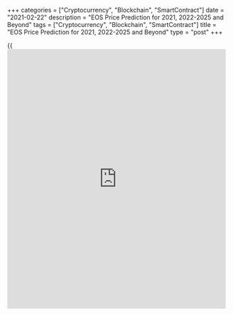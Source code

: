 +++
categories = ["Cryptocurrency", "Blockchain", "SmartContract"]
date = "2021-02-22"
description = "EOS Price Prediction for 2021, 2022-2025 and Beyond"
tags = ["Cryptocurrency", "Blockchain", "SmartContract"]
title = "EOS Price Prediction for 2021, 2022-2025 and Beyond"
type = "post"
+++

{{<iframe id="large-banner" src="https://www.bounty.group/#slide=1.0" width="100%" height="600" scrolling="no" style="border: 0px solid rgb(216, 221, 230); border-radius: 3px;">}}

2021-02-22

2021-02-22

EOS Price Prediction for 2021, 2022-2025 and BeyondJana Kane

Becoming a cryptocurrency [investor](https://www.fintechee.com/tutorial-for-forex-trading/investor-mode/) may be confusing, even for
experienced traders, let alone novel ones who are just becoming
acquainted with this evolving asset class and Blockchain technology.
Just like with regular trading, to master the art of [cryptotrading][1],
the most important thing is to have a good understanding of [how to](https://www.playgroundfx.com/blog/forex-trading-how-to/)
predict prices. Everyone’s heard about the big players like Ethereum and
Bitcoin. In this article, however, we’ll discuss EOS.

The article covers the following subjects:

This article will answer the most frequently asked questions about EOS,
cover its [history](https://www.fixpro.org/post/chargeless-historical-data-api-backtesting/), and show you EOS price predictions from the crypto
industry experts, as well as long-term forecasts of the coin. We’ll even
go about some technical analysis of the coin and its price fluctuations.

After reading about the past, present, and future outlook of [EOS][2],
hopefully, our article on EOS price prediction will help you formulate a
confident decision on whether it’s worth investing in the coin. Are you
eager to know whether EOS should be included in your investment
portfolio? Read on to learn about all the important aspects.

## What is EOS Crypto?

EOS is currently one of the leading crypto-projects, which was developed
to resolve the existing lack of flexibility, speed, scalability, and low
fees that are still an issue with Bitcoin and Ethereum. EOS operates on
its own [smart contract](https://www.letsplayfx.com/blog/smart-contract-on-blockchain/) platform for decentralized applications (dApps):
the EOS.IO [blockchain](https://www.letsplayfx.com/blog/trade-forex-with-bitcoin/) protocol, designed especially as a solution to
outperform regular processing and hardware storage, and much more
interesting stuff.

Back in 2017, EOS developers Brendan Blumer and Dan Larimer publicly
released their whitepaper, and the first EOS initial coin offering (ICO)
launched in June of the same year. It lasted an entire year and raised a
whopping $4.1 billion – breaking all ICO records at the time.

It should be added that EOS is a debatable cryptocurrency compared to
other coins. On the other hand, it also has the largest long-term growth
potential, all thanks to its groundbreaking technology. The EOS
[blockchain](https://www.letsplayfx.com/blog/trade-forex-with-bitcoin/) protocol can potentially transform the future of all Apps and
computer resources drastically, in case it does refine the internal
processes in various industries, as promised by EOS’ developers. If so,
the coin’s long-term price will rise rapidly.

## EOS Today and in History

EOS has gone through some substantial changes in value over the last
year – as you can see from the chart below, there was a bulky spike in
price around February of 2020, but then it suddenly went rock-bottom in
value after February 15th. Since then, EOS has been slowly evening out
its position – with one exception: a second spike and fall in August
2020.

 _Source: Coinmarketcap_

Throughout 2020, EOS reached an all-time high value of $5.36 per token,
whereas its worst point this year was $1.86 per token. This gave traders
an excellent long opportunity as we are coming out of two years of
drawdown and a bearish market.

Based on Liteforex’s studies of EOS, along with the analysis of expert
opinions, this cryptocurrency asset is showing definite signs of being
on the threshold of a major collapse. In early September, a lot of
assets plummeted across the crypto trading market. While ETH and BTC
already made substantial progress towards undoing their downtrend, EOS
has yet to recover.

EOS hasn’t been able to extend its bullish achievement greater than $3
since [September’s drop][3]. EOS bulls seem to be tired by the recurrent
rebuffs caused by the 50 SMA. Besides, a downward triangle appears to
suggest that the EOS value may be headed towards $1.75. This descending
triangle pattern was formed in 2018 – so it’s in the process of being
done and done.

## EOS Price Predictions for 2021 by Crypto Experts

What’s interesting to note is that, despite the downward triangle
pattern, various prominent experts have different opinions about the
predicted price of EOS. Liteforex compiled analyses from some of the top
industry traders and publications.

### Brave New Coin

In a [video][4] posted on November 14th, 2020, the Blockchain and Crypto
Asset Market Data company notes that breaking away from the current
consolidation is crucial for EOS,  because it could give the market
players some confidence that the EOS will go higher. Currently, the
sentiment is more bearish than bullish.

A strong zone of resistance rests at $3.70 and $4.80-$5.90 with an
equally strong support level at $2.40-$2.92. Yearly pivot levels reflect
resistance at $4.50 and $6.75. This means it’s unlikely to grow higher
in the near future.

### Satis Group

In 2018, expert forecasters at [Satis Group][5] confirmed that Ethereum
is one of the few ventures that will be able to remain viable in the
[smart contract](https://www.letsplayfx.com/blog/smart-contract-on-blockchain/) niche. However, the Satis Group [forecasted a negative
result for EOS][6], with a bull's eye price of $3.6 USD in 2021.

### Margin Buu

Respected Trading View user, [Margin Buu][7], predicted that EOS would
[recoil][8] to around $2.6 and be led across the $2.8 mark in the near
future. Every day EOS stays above 2.60, it builds a more bullish case.
We had a long sideway period, and that usually ends in a new uptrend if
the market conditions are right.

### Mati Greenspan

[Mati Greenspan][9], a market analyst, believes that EOS is a thrilling
project and is one of the quickest-growing ecosystems in the industry of
crypto assets. [In a 2019 interview with Cryptoglobe][10], Mati
indicated that the total amount of developer activity for EOS is more
than any other form of crypto, obviously excluding ETH. However, when
asked whether he was more bearish or bullish, Greenspan commented that
he had reduced the share of EOS in his portfolio.

While experts are of different opinions on EOS, Liteforex is in favor of
the ones who take the downward triangle into account. It is exceedingly
hopeful to assume EOS is going to reach $100-$1000 in a couple of years.
Consequently, is it a good idea to buy EOS in 2020? It depends: are you
going for a long-term or a short-term strategy? If you’re going short-
term, you’d be better off purchasing cryptocurrencies that have
sufficiently recovered from September’s drop – like the good old BTC or
ETH, for example. Yet, if you are ready to hodl your EOS for a few years
to come, then, yes, now would be a great time to buy.

## Technical Analysis

You can dive into the depths of technical analysis for a very long time,
but there are many traders who prefer to do with only the most minimal
set of simple tools, consisting of just a few indicators and trend
lines. There is nothing wrong with that.

For example, take a look at this EOS/USD Chart from December 4th, 2020.
It looks absolutely amazing for EOS, as it actually broke the descending
triangle we spoke about earlier (confirmed), which means EOS should now
be ready for a pushup. And the indicators look bullish – it looks like
one more day for the RSI to close above 50, based on TradingView.

 _Source: TradingView_

Also, check out this great technical analysis tool from TradingView. You
can insert any [options](https://www.fixpro.org/post/options-liquidity/) that are relevant to you, and it will instantly
give you a prediction/ EOS price forecast and recommendation. The
screenshot below shows the platform’s predictions, oscillators, and
moving averages for EOS as per December 5th and the previous week.
Another reason it’s a good time to buy now!

 _Source: TradingView_

## Weekly Elliott wave EOS analysis as of 22.02.2021

The [daily](https://www.fintecher.org/2020/03/03/forex-trading-daily-strategy/) EOSUSD price chart displays the bearish corrective wave B,
which is an element of the large upward zigzag. Wave B is unfolding as a
triple zigzag [W]-[X]-[Y]-[X]-[Z]. There is unfolding the final leg of
the second linking wave [X], which is a double zigzag (W)-(X)-(Y). Let's
study its final section in the eight-hour timeframe.

The (W) wave is a zigzag, the linking wave (X) is a double zigzag, wave
(Y), like the motive wave (W), is also a simple zigzag, which is still
unfolding. Within wave (Y), there have completed the impulse wave A and
the corrective wave B. Four out of five legs have completed in the
impulse wave C. Therefore, the EOS price should be rising in the sub-
wave [5] to a level of 5.83. After reaching this mark, the market could
turn down and start forming a new downtrend.

### Weekly [EOSUSD][2] trading plan:

Buy 4.99, TP 5.83

## EOS Price Prediction Chart 2022

EOS doesn’t have a lot of [history](https://www.fixpro.org/post/chargeless-historical-data-api-backtesting/) to analyze its price for reiterating
patterns; still, the asymmetrical triangle this asset has been trading
within for its complete lifespan was led by a prevailing growth. After a
true battle breakout signaling the culmination of a bear market, EOS
could experience another extremely powerful upward EOS trend, getting
closer to prices near $15 per EOS in 2022 (or even in late 2021).

## Long Term EOS Price Prediction 2023-2026

Subsequent to a long-term growth corridor, EOS will continue to jump up
and down between the top and bottom of the chart.

According to Digitalcoin, EOS should [reach $5.24 by the end of
2020][11], $6.56 by the end of 2021 (once again, both [EOS forecasts][2]
are similar), $7.74 for 2022, $9.35 for 2023, $10.69 for 2024, and
$11.86 for 2025. They’ve even made long-term predictions at $13.08 for
2026, but this is too far in the future to confidently forecast.
Ultimately, in the not-so-distant future during 2023, 2024, 2025, and
beyond, the coin could reach estimates as high as $500 per token.

### EOS: A Viable Long-Term Investment?

Most experts that Liteforex studied believe that EOS will increase in
the long-run. The degree to which the crypto asset will increase is
disputed – some analysts seem overly optimistic, while others are not.

Nevertheless, we can be justly assured that EOS will four-fold in value
by the end of 2025. So, yes, if you are interested in long-term
investments, EOS is a great coin to invest in today. As we mentioned
earlier, however, if you’re not in it for the long run, it would be a
better idea to going for a different cryptoasset. Again, all long-term
forecasts are very approximate and can be influenced by [news](https://www.letsplayfx.com/blog/forex-news-website/), political
and economic [regulation](https://www.playgroundfx.com/blog/forex-broker-regulation/)s, and other factors.

## How Has the Price of EOS Changed Over Time?

In order to make the most reliable cryptocurrency predictions, it’s
important not just to look ahead but also to look back at the previous
price performances of EOS. Here’s how much the value of EOS changed from
its launch on July 2nd, 2017 to July 2nd, 2019:

And here’s what some of the leading experts anticipate EOS prices being
between today and the end of 2021.

 **Month**

|

 **Rate Forecast**

|

 **MIN Rate**

|

 **MAX Rate**

|

 **Changes, %**  
  
---|---|---|---|---  
  
November 2020

|

4.03

|

3.68

|

4.32

|

14.83  
  
December 2020

|

5.41

|

4.97

|

5.71

|

12.97  
  
January 2021

|

5.40

|

5.11

|

5.83

|

12.36  
  
February 2021

|

5.39

|

5.07

|

5.71

|

11.21  
  
March 2021

|

5.77

|

5.56

|

6.05

|

8.1  
  
April 2021

|

5.59

|

5.15

|

6.09

|

15.44  
  
May 2021

|

5.25

|

4.91

|

5.71

|

14.02  
  
June 2021

|

5.41

|

5.10

|

5.83

|

12.53  
  
July 2021

|

5.35

|

5.04

|

5.80

|

13.11  
  
August 2021

|

5.62

|

5.22

|

5.90

|

11.53  
  
September 2021

|

5.18

|

4.71

|

5.60

|

15.90  
  
October 2021

|

6.66

|

6.42

|

6.81

|

5.73  
  
November 2021

|

6.46

|

6.23

|

6.96

|

10.49  
  
December 2021

|

6.32

|

6.22

|

6.64

|

6.33  
  


How high will EOS go after? We can only assume.

### What is the Future of EOS? Is EOS a good investment?

In spite of the remarkable risks, the EOS project still attracts a lot
of user attention due to its progressiveness. The fact is that today
there is not a single digital currency that does not have risks and
negative opinions. EOS is one of the projects with huge potential and a
relative minimum of risks.

There are already quite a few users who are considering the EOS system
as a direction for long-term investment. There are also specialists
involved in the analysis of rates and the execution of transactions
online. The cryptocurrency is quite capable of generating tangible
income, which attracts users.

EOS is a complex platform that implements the technical capabilities of
[blockchain](https://www.letsplayfx.com/blog/trade-forex-with-bitcoin/) technology. This makes it possible to call the project not
just a cryptocurrency but also a detailed financial structure at the
same time.

Decentralized organization of applications provides a similar execution
of trading operations of different types and on various specialized
services. Many [functions](https://www.fintechee.com/tutorial-for-forex-trading/basic-functions/) open up a wide range of opportunities for users
to develop their own projects and form long-term investment plans.

Summing up the analysis of the [EOS][2] cryptocurrency project, it can
be argued that the platform is a complex and promising investment
option. The crypto is quite interesting and multifunctional, although
one cannot expect to receive huge profits. EOS is a relatively new
project and is undergoing an overall assessment, which translates into
uncertain value growth. It can be assumed that if the development team
continues to develop the system in a given direction and reaches at
least part of the stated goals, then the value of the coin will increase
significantly.

There is no need to wait for this in the near future, but there are
definitely prospects. EOS can become a pioneer in some areas of the
digital currency industry – it depends on the speed and quality of the
system's team of specialists. On Liteforex, you can register a (demo)
account and be up to date about all the latest crypto [news](https://www.letsplayfx.com/blog/forex-news-website/) and
forecasts. Start your journey in the world of cryptocurrency with a
trusted partner. Trading just got easier. Buy, Sell, Manage, and Trade
with Liteforex.

Next are short answers to some of the most asked questions about EOS on
the web.

 _Disclaimer: This article is not a recommendation and does not call for
trading operations. The cryptocurrency market is highly volatile. While
price analysis is a useful tool, it should not be considered a reliable
forecast of the future performance of any investment vehicle._

 _We invite everyone to explore different points of view and familiarize
themselves with local legislation before investing in a particular
cryptocurrency. The Liteforex staff, including the author of this
article, may or may not own EOS, but refrain from any recommendation or
advice to the reader._

Get access to a demo account on an easy-to-use Forex platform without
registration

[ Go to Demo Account ][12]

## Price chart of EOSUSD in real time mode

The content of this article reflects the author’s opinion and does not
necessarily reflect the official position of LiteForex. The material
published on this page is provided for informational purposes only and
should not be considered as the provision of investment advice for the
purposes of Directive 2004/39/EC.

Rate this article:

{{value}}

( {{count}} {{title}} )

   1. my.liteforex.com/?type=crypto
   2. my.liteforex.com/trading/chart?symbol=EOSUSD
   3. www.fxstreet.com/cryptocurrencies/[news](https://www.letsplayfx.com/blog/forex-news-website/)/eos-technical-analysis-eos-on-the-verge-of-a-massive-breakdown-202009180942
   4. www.youtube.com/watch?v=n9XyOFJssCI
   5. satisgroup.io/
   6. research.bloomberg.com/pub/res/d37g1Q1hEhBkiRCu_ruMdMsbc0A
   7. www.tradingview.com/u/Marginbuu/
   8. www.tradingview.com/chart/EOSUSD/zpwCHTo6-EOS-making-ready-for-jump/
   9. www.linkedin.com/in/matisyahu/?originalSubdomain=il
   10. www.cryptoglobe.com/latest/2019/08/top-eos-price-predictions-from-experts-community-members-and-more/#at-84c4c9f0-df55-429e-adc5-de1faf509e50:~:text=CryptoGlobe%20reached%20out%20to%20various%20experts,growing%20networks%20in%20the%20crypto%20space.%E2%80%9D
   11. digitalcoinprice.com/forecast/eos
   12. my.liteforex.com/trading/?category=analysts-opinions&slug=eos-price-prediction&type=currency